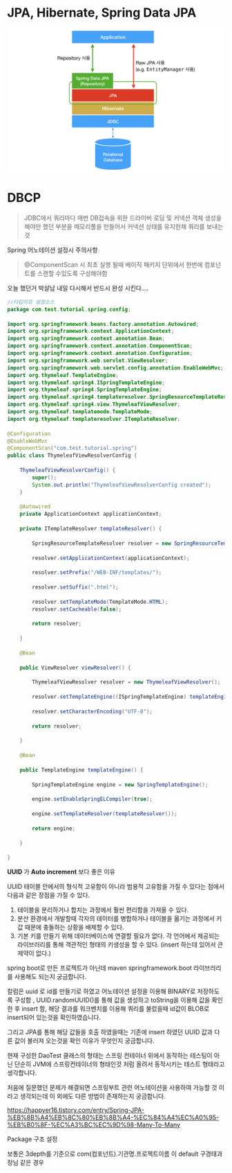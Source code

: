 # JPA, Hibernate, Spring Data JPA

![JPA, Hibernate, Spring Data JPA의 전반적인 그림](./image/overall_design.png)



# DBCP

> JDBC에서 쿼리마다 매번 DB접속을 위한 드라이버 로딩 및 커넥션 객체 생성을 해야만 했던 부분을 메모리풀을 만들어서 커넥션 상태를 유지한채 쿼리를 보내는 것



Spring 어노테이션 설정시 주의사항

> @ComponentScan 시 최초 실행 될때 베이직 패키지 단위에서 한번에 컴포넌트를 스캔할 수있도록 구성해야함

오늘 했던거 박살남 내일 다시해서 반드시 완성 시킨다....

```java
//타임리프 설정소스
package com.test.tutorial.spring.config;

import org.springframework.beans.factory.annotation.Autowired;
import org.springframework.context.ApplicationContext;
import org.springframework.context.annotation.Bean;
import org.springframework.context.annotation.ComponentScan;
import org.springframework.context.annotation.Configuration;
import org.springframework.web.servlet.ViewResolver;
import org.springframework.web.servlet.config.annotation.EnableWebMvc;
import org.thymeleaf.TemplateEngine;
import org.thymeleaf.spring4.ISpringTemplateEngine;
import org.thymeleaf.spring4.SpringTemplateEngine;
import org.thymeleaf.spring4.templateresolver.SpringResourceTemplateResolver;
import org.thymeleaf.spring4.view.ThymeleafViewResolver;
import org.thymeleaf.templatemode.TemplateMode;
import org.thymeleaf.templateresolver.ITemplateResolver;

@Configuration
@EnableWebMvc
@ComponentScan("com.test.tutorial.spring")
public class ThymeleafViewResolverConfig {

	ThymeleafViewResolverConfig() {
		super();
		System.out.println("ThymeleafViewResolverConfig created");
	}

	@Autowired
	private ApplicationContext applicationContext;

	private ITemplateResolver templateResolver() {

		SpringResourceTemplateResolver resolver = new SpringResourceTemplateResolver();

		resolver.setApplicationContext(applicationContext);

		resolver.setPrefix("/WEB-INF/templates/");

		resolver.setSuffix(".html");

		resolver.setTemplateMode(TemplateMode.HTML);
		resolver.setCacheable(false);

		return resolver;

	}

	@Bean

	public ViewResolver viewResolver() {

		ThymeleafViewResolver resolver = new ThymeleafViewResolver();

		resolver.setTemplateEngine((ISpringTemplateEngine) templateEngine());

		resolver.setCharacterEncoding("UTF-8");

		return resolver;

	}

	@Bean

	public TemplateEngine templateEngine() {

		SpringTemplateEngine engine = new SpringTemplateEngine();

		engine.setEnableSpringELCompiler(true);

		engine.setTemplateResolver(templateResolver());

		return engine;

	}

}

```

**UUID** 가 **Auto increment** 보다 좋은 이유

UUID 테이블 안에서의 형식적 고유함이 아니라 범용적 고유함을 가질 수 있다는 점에서 다음과 같은 장점을 가질 수 있다.

1. 테이블을 분리하거나 합치는 과정에서 훨씬 편리함을 가져올 수 있다.
2. 분산 환경에서 개발할때 각자의 데이터를 병합하거나 테이블을 옮기는 과정에서 키값 때문에 충돌하는 상황을 배제할 수 있다.
3. 기본 키를 만들기 위해 데이터베이스에 연결할 필요가 없다. 각 언어에서 제공되는 라이브러리를 통해 객관적인 형태의 키생성을 할 수 있다. (insert 하는데 있어서 큰 제약이 없다.)



spring boot로 만든 프로젝트가 아닌데 maven springframework.boot 라이브러리를 사용해도 되는지 궁금합니다.



칼럼은 uuid 로 id를 만들기로 하였고 어노테이션 설정을 이용해 BINARY로 저장하도록 구성함 ,  UUID.randomUUID()를 통해 값을 생성하고 toString을 이용해 값을 확인한 후 insert 함, 해당 결과를 워크벤치를 이용해 쿼리를 불렀을때 id값이 BLOB로 insert되어 있는것을 확인하였습니다.

그리고 JPA를 통해 해당 값들을 호출 하였을때는 기존에 insert 하였던 UUID 값과 다른 값이 불러져 오는것을 확인 이유가 무엇인지 궁금합니다.



 현재 구성한 DaoTest 클래스의 형태는 스프링 컨테이너 위에서 동작하는 테스팅이 아닌 단순히 JVM에 스프링컨테이너의 형태인것 처럼 올려서 동작시키는 테스트 형태라고 생각합니다.

처음에 질문했던 문제가 해결되면 스프링부트 관련 어노테이션을 사용하여 가능할 것 이라고 생각되는데 이 외에도 다른 방법이 존재하는지 궁금합니다.



https://happyer16.tistory.com/entry/Spring-JPA-%EB%8B%A4%EB%8C%80%EB%8B%A4-%EC%84%A4%EC%A0%95-%EB%B0%8F-%EC%A3%BC%EC%9D%98-Many-To-Many

Package 구조 설정

보통은 3depth를 기준으로 com(컴포넌트).기관명.프로젝트이름 이 default 구경태과장님 같은 경우